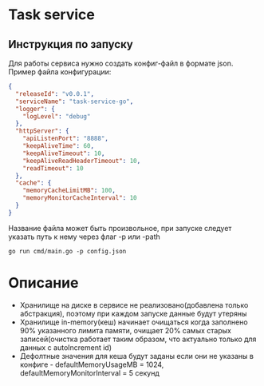 # Task service

## Инструкция по запуску

Для работы сервиса нужно создать конфиг-файл в формате json.
Пример файла конфигурации:

```json
{
  "releaseId": "v0.0.1", 
  "serviceName": "task-service-go",
  "logger": {
    "logLevel": "debug"
  },
  "httpServer": {
    "apiListenPort": "8888",
    "keepAliveTime": 60,
    "keepAliveTimeout": 10,
    "keepAliveReadHeaderTimeout": 10,
    "readTimeout": 10
  },
  "cache": {
    "memoryCacheLimitMB": 100,
    "memoryMonitorCacheInterval": 10
  }
}
```
Название файла может быть произвольное, при запуске следует указать путь к нему
через флаг -p или -path

```
go run cmd/main.go -p config.json
```
# Описание

- Хранилище на диске в сервисе не реализовано(добавлена только абстракция), поэтому при каждом запуске данные будут утеряны
- Хранилище in-memory(кеш) начинает очищаться когда заполнено 90% указанного лимита памяти, очищает 20% самых старых записей(очистка работает таким образом, что актуально только для данных с autoIncrement id)
- Дефолтные значения для кеша будут заданы если они не указаны в конфиге - defaultMemoryUsageMB = 1024, defaultMemoryMonitorInterval = 5 секунд
